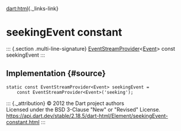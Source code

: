 [dart:html](../../dart-html/dart-html-library){._links-link}

seekingEvent constant
=====================

::: {.section .multi-line-signature}
[EventStreamProvider](../eventstreamprovider-class)\<[Event](../event-class)\>
const seekingEvent
:::

Implementation {#source}
--------------

``` {.language-dart data-language="dart"}
static const EventStreamProvider<Event> seekingEvent =
    const EventStreamProvider<Event>('seeking');
```

::: {._attribution}
© 2012 the Dart project authors\
Licensed under the BSD 3-Clause \"New\" or \"Revised\" License.\
<https://api.dart.dev/stable/2.18.5/dart-html/Element/seekingEvent-constant.html>
:::
